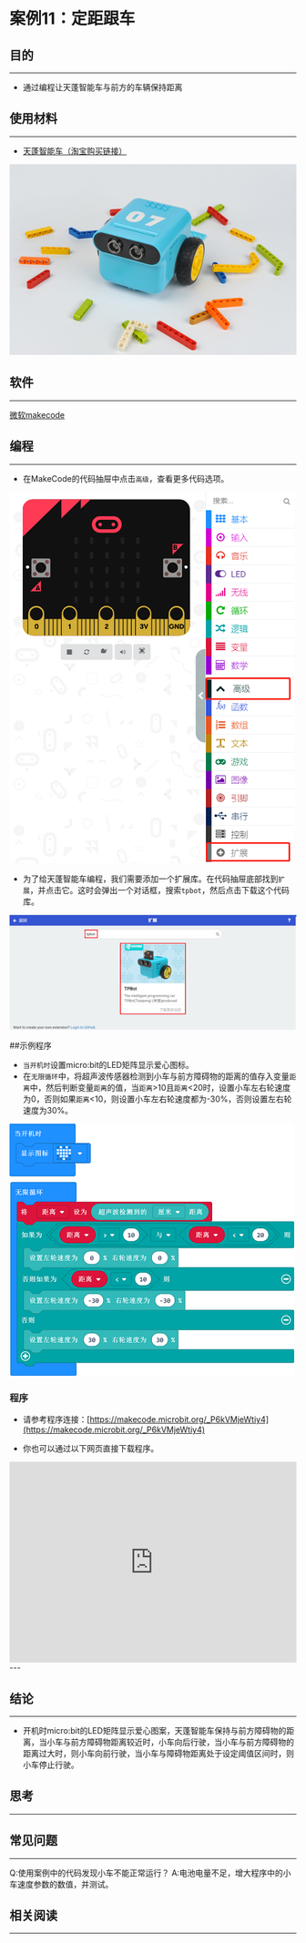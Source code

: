 # 案例11：定距跟车

## 目的
---
- 通过编程让天蓬智能车与前方的车辆保持距离

## 使用材料
---

- [天蓬智能车（淘宝购买链接）](https://item.taobao.com/item.htm?ft=t&id=627045784239)



![](./images/TPBot_tianpeng_case_01_01.png)





## 软件
---
[微软makecode](https://makecode.microbit.org/#)


## 编程
---


- 在MakeCode的代码抽屉中点击`高级`，查看更多代码选项。

![](./images/TPBot_tianpeng_case_01_02.png)

- 为了给天蓬智能车编程，我们需要添加一个扩展库。在代码抽屉底部找到`扩展`，并点击它。这时会弹出一个对话框，搜索`tpbot`，然后点击下载这个代码库。

![](./images/TPBot_tianpeng_case_01_03.png)

##示例程序
- `当开机时`设置micro:bit的LED矩阵显示爱心图标。
- 在`无限循环`中，将超声波传感器检测到小车与前方障碍物的距离的值存入变量`距离`中，然后判断变量`距离`的值，当`距离`>10且`距离`<20时，设置小车左右轮速度为0，否则如果`距离`<10，则设置小车左右轮速度都为-30%，否则设置左右轮速度为30%。

![](./images/TPBot_tianpeng_case_11_04.png)

### 程序
- 请参考程序连接：[https://makecode.microbit.org/_P6kVMjeWtiy4](https://makecode.microbit.org/_P6kVMjeWtiy4)

- 你也可以通过以下网页直接下载程序。

<div style="position:relative;height:0;padding-bottom:70%;overflow:hidden;"><iframe style="position:absolute;top:0;left:0;width:100%;height:100%;" src="https://makecode.microbit.org/#pub:_P6kVMjeWtiy4" frameborder="0" sandbox="allow-popups allow-forms allow-scripts allow-same-origin"></iframe></div>  
---

## 结论
---

- 开机时micro:bit的LED矩阵显示爱心图案，天蓬智能车保持与前方障碍物的距离，当小车与前方障碍物距离较近时，小车向后行驶，当小车与前方障碍物的距离过大时，则小车向前行驶，当小车与障碍物距离处于设定阈值区间时，则小车停止行驶。


## 思考
---


## 常见问题
---
Q:使用案例中的代码发现小车不能正常运行？
A:电池电量不足，增大程序中的小车速度参数的数值，并测试。

## 相关阅读  
---

